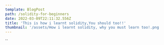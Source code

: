 ```yaml
---
template: BlogPost
path: /solidity-for-beginners
date: 2022-03-09T22:11:32.556Z
title: 'This is how i learnt solidity,You should too!!'
thumbnail: '/assets/How i learnt solidity, why you must learn too!.png'
---
```

``
